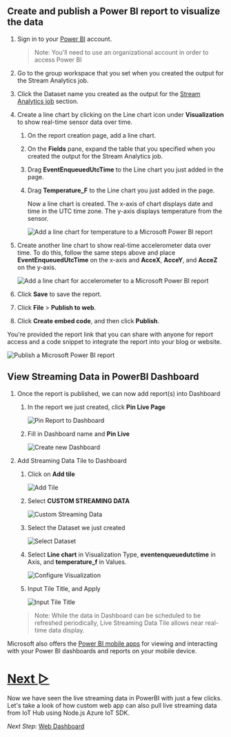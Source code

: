 ## Create and publish a Power BI report to visualize the data

1. Sign in to your [Power BI](https://powerbi.microsoft.com/en-us/) account.
   > Note: You'll need to use an organizational account in order to access Power BI 
1. Go to the group workspace that you set when you created the output for the Stream Analytics job.
1. Click the Dataset name you created as the output for the [Stream Analytics job](5_Stream_Analytics.md) section.
   
1. Create a line chart by clicking on the Line chart icon under **Visualization** to show real-time sensor data over time.
   1. On the report creation page, add a line chart.
   1. On the **Fields** pane, expand the table that you specified when you created the output for the Stream Analytics job.
   1. Drag **EventEnqueuedUtcTime** to the Line chart you just added in the page.
   1. Drag **Temperature_F** to the Line chart you just added in the page.

      Now a line chart is created. The x-axis of chart displays date and time in the UTC time zone. The y-axis displays temperature from the sensor.
      
      ![Add a line chart for temperature to a Microsoft Power BI report](/images/Azure_configuration/PowerBI_Dataset.png)

1. Create another line chart to show real-time accelerometer data over time. To do this, follow the same steps above and place **EventEnqueuedUtcTime** on the x-axis and **AcceX**, **AcceY**, and **AcceZ** on the y-axis.

   ![Add a line chart for accelerometer to a Microsoft Power BI report](/images/Azure_configuration/PowerBI_Dataset_2.png)

1. Click **Save** to save the report.
1. Click **File** > **Publish to web**.
1. Click **Create embed code**, and then click **Publish**.

You're provided the report link that you can share with anyone for report access and a code snippet to integrate the report into your blog or website.

![Publish a Microsoft Power BI report](/images/Azure_configuration/PowerBI_Dataset_publish.png)


## View Streaming Data in PowerBI Dashboard
1. Once the report is published, we can now add report(s) into Dashboard
   1. In the report we just created, click **Pin Live Page**

      ![Pin Report to Dashboard](/images/Azure_configuration/PowerBI_PinDashboard.png)

   1. Fill in Dashboard name and **Pin Live**
      
      ![Create new Dashboard](/images/Azure_configuration/PowerBI_PinDashboard_2.png)

1. Add Streaming Data Tile to Dashboard
   1. Click on **Add tile**

      ![Add Tile](/images/Azure_configuration/PowerBI_LiveTile.png)
   
   1. Select **CUSTOM STREAMING DATA**

      ![Custom Streaming Data](/images/Azure_configuration/PowerBI_LiveTile_2a.png)
   
   1. Select the Dataset we just created

      ![Select Dataset](/images/Azure_configuration/PowerBI_LiveTile_3a.png)
   
   1. Select **Line chart** in Visualization Type, **eventenqueuedutctime** in Axis, and **temperature_f** in Values.

      ![Configure Visualization](/images/Azure_configuration/PowerBI_LiveTile_4a.png)

   1. Input Tile Title, and Apply

         ![Input Tile Title](/images/Azure_configuration/PowerBI_LiveTile_5a.png)

   > Note: While the data in Dashboard can be scheduled to be refreshed periodically, Live Streaming Data Tile allows near real-time data display.

Microsoft also offers the [Power BI mobile apps](https://powerbi.microsoft.com/en-us/documentation/powerbi-power-bi-apps-for-mobile-devices/) for viewing and interacting with your Power BI dashboards and reports on your mobile device.



# [Next ▻](7_Web_Dashboard.md)
Now we have seen the live streaming data in PowerBI with just a few clicks. Let's take a look of how custom web app can also pull live streaming data from IoT Hub using Node.js Azure IoT SDK.

*Next Step*: [Web Dashboard](7_Web_Dashboard.md)